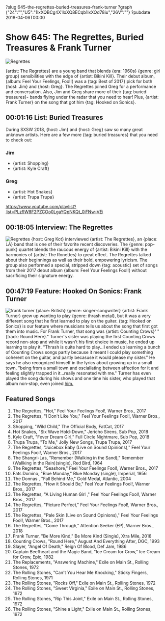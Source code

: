 ?slug 645-the-regrettes-buried-treasures-frank-turner
?graph {"24":"","U5":"1lxXQBCg4X1lxXQ8ECqb1lxXQd78iu","26V":""}
?pubdate 2018-04-06T00:00

# Show 645: The Regrettes, Buried Treasures & Frank Turner

![Regrettes](//static.soundopinions.org/images/2018/regrettes.jpg)


{artist: The Regrettes} are a young band that blends {era: 1960s} {genre: girl group} sensibilities with the edge of {artist: Bikini Kill}. Their debut album, {album: Feel Your Feelings, Fool!} was a {tag: Best of 2017} pick for both {host: Jim} and {host: Greg}. The Regrettes joined Greg for a performance and conversation. Also, Jim and Greg share more of their {tag: buried treasures}- bands flying under the radar that you need to hear! Plus, {artist: Frank Turner} on the song that got him {tag: Hooked on Sonics}.



## 00:01:16 List: Buried Treasures
During SXSW 2018, {host: Jim} and {host: Greg} saw so many great unknown artists. Here are a few more {tag: buried treasures} that you need to check out:

### Jim
- {artist: Shopping}
- {artist: Kyle Craft}

### Greg
- {artist: Hot Snakes}
- {artist: Trupa Trupa}


https://www.youtube.com/playlist?list=PLz9W8F2PZCOo0LgaYQpNKQt_0iFNw-VEi

## 00:18:05 Interview: The Regrettes
![Regrettes](//static.soundopinions.org/assets/645/U50.jpg)
{host: Greg Kot} interviewed {artist: The Regrettes}, an {place: LA} band that is one of their favorite recent discoveries. The {genre: pop-punk} quartet blends the raucous energy of {artist: Bikini Kill} with the harmonies of {artist: The Ronettes} to great effect. The Regrettes talked about their beginnings as well as their bold, empowering lyricism. The group also performed a special, stripped down {tag: acoustic} set of songs from their 2017 debut album {album: Feel Your Feelings Fool!} without sacrificing their signature energy.

## 00:47:19 Feature: Hooked On Sonics: Frank Turner
![frank turner](//static.soundopinions.org/assets/645/26V0.jpg)
{place: British} {genre: singer-songwriter} {artist: Frank Turner} grew up wanting to play {genre: thrash metal}, but it was a very different song that he first learned to play on the guiter. {tag: Hooked on Sonics} is our feature where musicians tells us about the song that first got them into music. For Frank Turner, that song was {artist: Counting Crows}' "{track: Round Here}." Turner's sister was playing the first Counting Crows record non-stop and while it wasn't his first choice in music, he ended up learning to play it. "Thrash is quite hard to play...I ended up learning a bunch of Counting Crows songs partly because it meant I could play something coherent on the guitar, and partly becasuse it would please my sister." He says he also recognized himself in the lyrics about growing up in a small town, "being from a small town and osciallating between affection for it and feeling slightly trapped in it...really resonated with me." Turner has even played the song during his shows and one time his sister, who played that album non-stop, even joined [him.](https://www.youtube.com/watch?v=5vIBbPHC7-Q)


## Featured Songs
1. The Regrettes, "Hot," Feel Your Feelings Fool!, Warner Bros., 2017
1. The Regrettes, "I Don't Like You," Feel Your Feelings Fool!, Warner Bros., 2017
1. Shopping, "Wild Child," The Official Body, FatCat, 2017
1. Hot Snakes, "Six Wave Hold-Down," Jericho Sirens, Sub Pop, 2018
1. Kyle Craft, "Fever Dream Girl," Full Circle Nightmare, Sub Pop, 2018
1. Trupa Trupa, "To Me," Jolly New Songs, Trupa Trupa, 2017
1. The Regrettes, "Juicebox Baby (Live on Sound Opinions)," Feel Your Feelings Fool!, Warner Bros., 2017
1. The Shangri-Las, "Remember (Walking in the Sand)," Remember (Wallking in the Rain)(single), Red Bird, 1964
1. The Regrettes, "Seashore," Feel Your Feelings Fool!, Warner Bros., 2017
1. Fats Domino, "Blue Monday," Blue Monday (single), Imperial, 1956
1. The Donnas , "Fall Behind Me," Gold Medal, Atlantic, 2004
1. The Regrettes, "How it Should Be," Feel Your Feelings Fool!, Warner Bros., 2017
1. The Regrettes, "A Living Human Girl ," Feel Your Feelings Fool!, Warner Bros., 2017
1. The Regrettes, "Picture Perfect," Feel Your Feelings Fool!, Warner Bros., 2017
1. The Regrettes, "Pale Skin (Live on Sound Opinions)," Feel Your Feelings Fool!, Warner Bros., 2017
1. The Regrettes, "Come Through," Attention Seeker (EP), Warner Bros., 2018
1. Frank Turner, "Be More Kind," Be More Kind (Single), Xtra Mile, 2018
1. Counting Crows, "Round Here," August And Everything After, DGC, 1993
1. Slayer, "Angel Of Death," Reign Of Blood, Def Jam, 1986
1. Captain Beefheart and the Magic Band, "Ice Cream for Crow," Ice Cream for Crow, Epic, 1982
1. The Replacements, "Answering Machine," Exile on Main St., Rolling Stones, 1972
1. The Rolling Stones, "Can't You Hear Me Knocking," Sticky Fingers, Rolling Stones, 1971
1. The Rolling Stones, "Rocks Off," Exile on Main St., Rolling Stones, 1972
1. The Rolling Stones, "Sweet Virginia," Exile on Main St., Rolling Stones, 1972
1. The Rolling Stones, "Rip This Joint," Exile on Main St., Rolling Stones, 1972
1. The Rolling Stones, "Shine a Light," Exile on Main St., Rolling Stones, 1972
